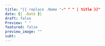 ```yaml
---
title: "{{ replace .Name "-" " " | title }}"
date: {{ .Date }}
draft: false
Preview: " "
featured: false
preview_image: ""
subt: 
---
```

